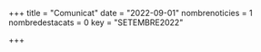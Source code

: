 +++
title             = "Comunicat"
date	 	  	  = "2022-09-01"
nombrenoticies    = 1
nombredestacats   = 0
key 		  	  = "SETEMBRE2022"

+++